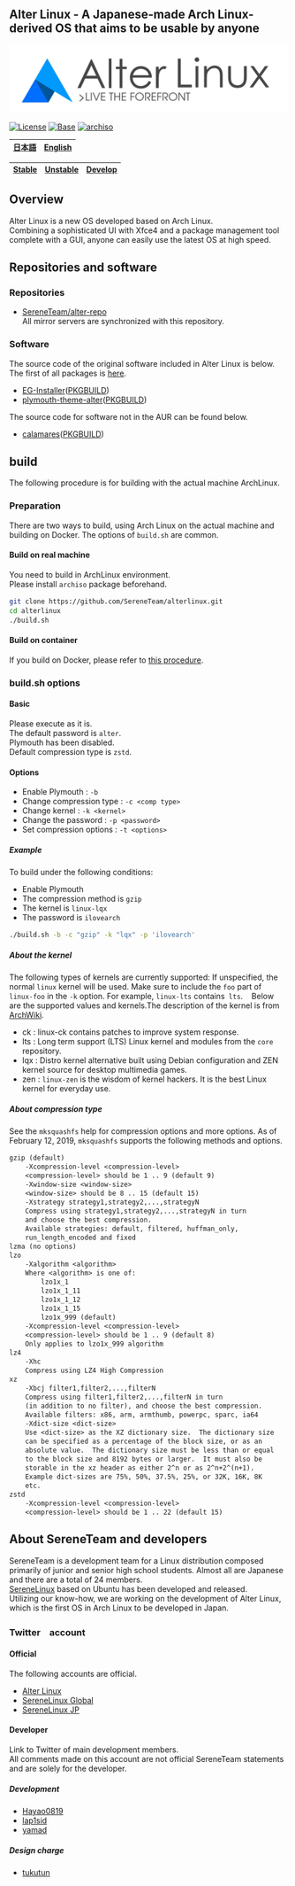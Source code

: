 
## Alter Linux - A Japanese-made Arch Linux-derived OS that aims to be usable by anyone

![AlterLogo](images/logo.png)

[![License](https://img.shields.io/badge/LICENSE-GPL--3.0-blue?style=for-the-badge&logo=gnu)](LICENSE)
[![Base](https://img.shields.io/badge/BASE-ArchLinux-blue?style=for-the-badge&logo=arch-linux)](https://https://www.archlinux.org/)
[![archiso](https://img.shields.io/badge/archiso--version-43--1-blue?style=for-the-badge&logo=appveyor)](https://git.archlinux.org/archiso.git/tag/?h=v43)

| [日本語](README_jp.md) | [English](README.md) |
|:-----:|:-----:|

| [Stable](https://github.com/SereneTeam/alterlinux/tree/master) | [Unstable](https://github.com/SereneTeam/alterlinux/tree/dev-stable) | [Develop](https://github.com/SereneTeam/alterlinux/tree/dev) |
|:-----:|:-----:|:-----:|

## Overview
  
Alter Linux is a new OS developed based on Arch Linux.  
Combining a sophisticated UI with Xfce4 and a package management tool complete with a GUI, anyone can easily use the latest OS at high speed.  

## Repositories and software

### Repositories
- [SereneTeam/alter-repo](https://github.com/SereneTeam/alter-repo)  
All mirror servers are synchronized with this repository.  


### Software
The source code of the original software included in Alter Linux is below.
The first of all packages is [here](https://github.com/SereneTeam/alterlinux/blob/master/packages.x86_64).

- [EG-Installer](https://github.com/Hayao0819/EG-Installer)([PKGBUILD](https://github.com/Hayao0819/EG-Installer-PKGBUILD))
- [plymouth-theme-alter](https://github.com/yamad-linuxer/plymouth-theme-alter)([PKGBUILD](https://github.com/Hayao0819/plymouth-theme-alter))

The source code for software not in the AUR can be found below.

- [calamares](https://gitlab.manjaro.org/applications/calamares)([PKGBUILD](https://gitlab.manjaro.org/packages/extra/calamares))



## build

The following procedure is for building with the actual machine ArchLinux. 

### Preparation

There are two ways to build, using Arch Linux on the actual machine and building on Docker.
The options of `build.sh` are common.

#### Build on real machine
You need to build in ArchLinux environment.  
Please install `archiso` package beforehand.  

```bash
git clone https://github.com/SereneTeam/alterlinux.git
cd alterlinux
./build.sh
```


#### Build on container
If you build on Docker, please refer to [this procedure](Howtobuild_on_docker.md).  

### build.sh options

#### Basic
Please execute as it is.   
The default password is `alter`.   
Plymouth has been disabled.  
Default compression type is `zstd`.  


#### Options
- Enable Plymouth         : `-b`
- Change compression type : `-c <comp type>`
- Change kernel           : `-k <kernel>`
- Change the password     : `-p <password>`
- Set compression options : `-t <options>`

##### Example

To build under the following conditions:

- Enable Plymouth
- The compression method is `gzip`
- The kernel is `linux-lqx`
- The password is `ilovearch`

```bash
./build.sh -b -c "gzip" -k "lqx" -p 'ilovearch' 
```

##### About the kernel
The following types of kernels are currently supported: If unspecified, the normal `linux` kernel will be used.
Make sure to include the `foo` part of` linux-foo` in the `-k` option. For example, `linux-lts` contains` lts`.
  
Below are the supported values and kernels.The description of the kernel is from [ArchWiki](https://wiki.archlinux.jp/index.php/%E3%82%AB%E3%83%BC%E3%83%8D%E3%83%AB).

- ck   : linux-ck contains patches to improve system response.
- lts  : Long term support (LTS) Linux kernel and modules from the `core` repository.
- lqx  : Distro kernel alternative built using Debian configuration and ZEN kernel source for desktop multimedia games.
- zen  : `linux-zen` is the wisdom of kernel hackers. It is the best Linux kernel for everyday use.

##### About compression type
See the `mksquashfs` help for compression options and more options.
As of February 12, 2019, `mksquashfs` supports the following methods and options.

```
gzip (default)
    -Xcompression-level <compression-level>
    <compression-level> should be 1 .. 9 (default 9)
    -Xwindow-size <window-size>
    <window-size> should be 8 .. 15 (default 15)
    -Xstrategy strategy1,strategy2,...,strategyN
    Compress using strategy1,strategy2,...,strategyN in turn
    and choose the best compression.
    Available strategies: default, filtered, huffman_only,
    run_length_encoded and fixed
lzma (no options)
lzo
    -Xalgorithm <algorithm>
    Where <algorithm> is one of:
        lzo1x_1
        lzo1x_1_11
        lzo1x_1_12
        lzo1x_1_15
        lzo1x_999 (default)
    -Xcompression-level <compression-level>
    <compression-level> should be 1 .. 9 (default 8)
    Only applies to lzo1x_999 algorithm
lz4
    -Xhc
    Compress using LZ4 High Compression
xz
    -Xbcj filter1,filter2,...,filterN
    Compress using filter1,filter2,...,filterN in turn
    (in addition to no filter), and choose the best compression.
    Available filters: x86, arm, armthumb, powerpc, sparc, ia64
    -Xdict-size <dict-size>
    Use <dict-size> as the XZ dictionary size.  The dictionary size
    can be specified as a percentage of the block size, or as an
    absolute value.  The dictionary size must be less than or equal
    to the block size and 8192 bytes or larger.  It must also be
    storable in the xz header as either 2^n or as 2^n+2^(n+1).
    Example dict-sizes are 75%, 50%, 37.5%, 25%, or 32K, 16K, 8K
    etc.
zstd
    -Xcompression-level <compression-level>
    <compression-level> should be 1 .. 22 (default 15)
```


## About SereneTeam and developers
SereneTeam is a development team for a Linux distribution composed primarily of junior and senior high school students. Almost all are Japanese and there are a total of 24 members.  
[SereneLinux](https://serenelinux.com) based on Ubuntu has been developed and released.  
Utilizing our know-how, we are working on the development of Alter Linux, which is the first OS in Arch Linux to be developed in Japan.  

###  Twitter　account

#### Official
The following accounts are official.
- [Alter Linux](https://twitter.com/AlterLinux)
- [SereneLinux Global](https://twitter.com/SereneLinux)
- [SereneLinux JP](https://twitter.com/SereneDevJP)

#### Developer
Link to Twitter of main development members.  
All comments made on this account are not official SereneTeam statements and are solely for the developer.  

##### Development
- [Hayao0819](https://twitter.com/Hayao0819)
- [lap1sid](https://twitter.com/Pixel_3a)
- [yamad](https://twitter.com/yamad_linuxer)

##### Design charge
- [tukutun](https://twitter.com/tukutuN_27)
